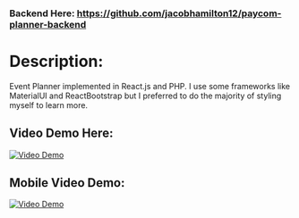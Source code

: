 ### Backend Here: https://github.com/jacobhamilton12/paycom-planner-backend

# Description:
  Event Planner implemented in React.js and PHP. I use some frameworks like MaterialUI and ReactBootstrap but I preferred to do the majority of styling myself to learn more. 

## Video Demo Here:
[![Video Demo](https://img.youtube.com/vi/snNImG2y95Q/0.jpg)](https://www.youtube.com/watch?v=snNImG2y95Q)

## Mobile Video Demo:
[![Video Demo](https://img.youtube.com/vi/mA1ucGGVBDU/0.jpg)](https://www.youtube.com/watch?v=mA1ucGGVBDU)
